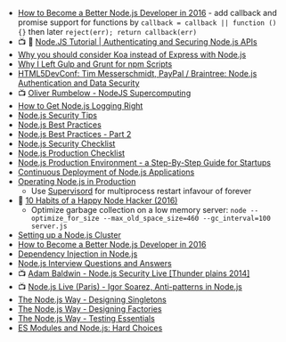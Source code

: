 
- [How to Become a Better Node.js Developer in 2016](https://blog.risingstack.com/how-to-become-a-better-node-js-developer-in-2016/) - add callback and promise support for functions by `callback = callback || function () {}` then later `reject(err); return callback(err)`
- :tv: :notebook: [Node.JS Tutorial | Authenticating and Securing Node.js APIs](https://www.youtube.com/watch?v=1RejSN2GT8w&index=33&list=WL)
- [Why you should consider Koa instead of Express with Node.js](https://medium.com/@l1ambda/why-you-should-use-koa-with-node-js-7c231a8174fa#.7p2kpzhrz)
- [Why I Left Gulp and Grunt for npm Scripts](https://medium.com/@housecor/why-i-left-gulp-and-grunt-for-npm-scripts-3d6853dd22b8#.8l8kya27t)
- [HTML5DevConf: Tim Messerschmidt, PayPal / Braintree: Node.js Authentication and Data Security](https://youtu.be/f0Hw_0lwFyc)
- :tv: [Oliver Rumbelow - NodeJS Supercomputing](https://youtu.be/1mYl6v0Kzt0)
- [How to Get Node.js Logging Right](https://blog.risingstack.com/node-js-logging-tutorial/)
- [Node.js Security Tips](https://blog.risingstack.com/node-js-security-tips/)
- [Node.js Best Practices](https://blog.risingstack.com/node-js-best-practices/)
- [Node.js Best Practices - Part 2](https://blog.risingstack.com/node-js-best-practices-part-2/)
- [Node.js Security Checklist](https://blog.risingstack.com/node-js-security-checklist/)
- [Node.js Production Checklist](https://blog.risingstack.com/node-js-production-checklist/)
- [Node.js Production Environment - a Step-By-Step Guide for Startups](https://blog.risingstack.com/nodejs-production-environment-for-startups/)
- [Continuous Deployment of Node.js Applications](https://blog.risingstack.com/continuous-deployment-of-node-js-applications/)
- [Operating Node.js in Production](https://blog.risingstack.com/operating-node-in-production/)
  - Use [Supervisord](http://supervisord.org/) for multiprocess restart infavour of forever
- :notebook: [10 Habits of a Happy Node Hacker (2016)](https://blog.heroku.com/archives/2015/11/10/node-habits-2016)
  - Optimize garbage collection on a low memory server: `node --optimize_for_size --max_old_space_size=460 --gc_interval=100 server.js`
- [Setting up a Node.js Cluster](http://stackabuse.com/setting-up-a-node-js-cluster/)
- [How to Become a Better Node.js Developer in 2016](https://blog.risingstack.com/how-to-become-a-better-node-js-developer-in-2016/)
- [Dependency Injection in Node.js](https://blog.risingstack.com/dependency-injection-in-node-js/)
- [Node.js Interview Questions and Answers](https://blog.risingstack.com/node-js-interview-questions/)
- :tv: [Adam Baldwin - Node.js Security Live [Thunder plains 2014]](https://youtu.be/4vccPZcq08w)
- :tv: [Node.js Live (Paris) - Igor Soarez, Anti-patterns in Node.js](https://youtu.be/pGFQ02qtJ7w)
- [The Node.js Way - Designing Singletons](http://fredkschott.com/post/2013/12/node-js-cookbook---designing-singletons/)
- [The Node.js Way - Designing Factories](http://fredkschott.com/post/2015/01/the-node-way-designing-factories/)
- [The Node.js Way - Testing Essentials](http://fredkschott.com/post/2014/05/nodejs-testing-essentials/)
- [ES Modules and Node.js: Hard Choices](https://medium.com/@nodesource/es-modules-and-node-js-hard-choices-2b6995e4d491#.otc9weg0m)

